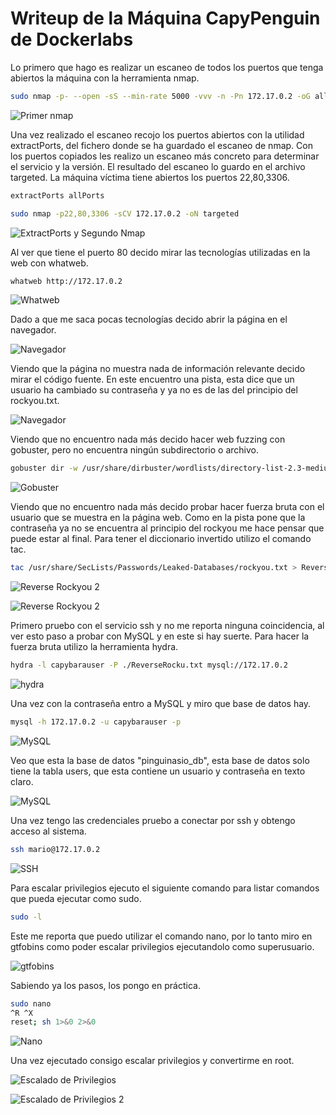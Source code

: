 # Writeup de la Máquina CapyPenguin de Dockerlabs

Lo primero que hago es realizar un escaneo de todos los puertos que tenga abiertos la máquina con la herramienta nmap.

```bash
sudo nmap -p- --open -sS --min-rate 5000 -vvv -n -Pn 172.17.0.2 -oG allPorts
```
![Primer nmap](_images/Screenshot_1.png)

Una vez realizado el escaneo recojo los puertos abiertos con la utilidad extractPorts, del fichero donde se ha guardado el escaneo de nmap. Con los puertos copiados les realizo un escaneo más concreto para determinar el servicio y la versión. El resultado del escaneo lo guardo en el archivo targeted. La máquina víctima tiene abiertos los puertos 22,80,3306.

```bash
extractPorts allPorts
```
```bash
sudo nmap -p22,80,3306 -sCV 172.17.0.2 -oN targeted
```
![ExtractPorts y Segundo Nmap](_images/Screenshot_2.png)

Al ver que tiene el puerto 80 decido mirar las tecnologías utilizadas en la web con whatweb.

```bash
whatweb http://172.17.0.2
```
![Whatweb](_images/Screenshot_3.png)

Dado a que me saca pocas tecnologías decido abrir la página en el navegador.

![Navegador](_images/Screenshot_4.png)

Viendo que la página no muestra nada de información relevante decido mirar el código fuente. En este encuentro una pista, esta dice que un usuario ha cambiado su contraseña y ya no es de las del principio del rockyou.txt.

![Navegador](_images/Screenshot_5.png)

Viendo que no encuentro nada más decido hacer web fuzzing con gobuster, pero no encuentra ningún subdirectorio o archivo.

```bash
gobuster dir -w /usr/share/dirbuster/wordlists/directory-list-2.3-medium.txt -u http://172.17.0.2 -x html,php,txt,js
```
![Gobuster](_images/Screenshot_6.png)

Viendo que no encuentro nada más decido probar hacer fuerza bruta con el usuario que se muestra en la página web. Como en la pista pone que la contraseña ya no se encuentra al principio del rockyou me hace pensar que puede estar al final. Para tener el diccionario invertido utilizo el comando tac.

```bash
tac /usr/share/SecLists/Passwords/Leaked-Databases/rockyou.txt > ReverseRocku.txt
```

![Reverse Rockyou 2](_images/Screenshot_7.png)

![Reverse Rockyou 2](_images/Screenshot_8.png)

Primero pruebo con el servicio ssh y no me reporta ninguna coincidencia, al ver esto paso a probar con MySQL y en este si hay suerte. Para hacer la fuerza bruta utilizo la herramienta hydra.

```bash
hydra -l capybarauser -P ./ReverseRocku.txt mysql://172.17.0.2
```

![hydra](_images/Screenshot_9.png)

Una vez con la contraseña entro a MySQL y miro que base de datos hay.

```bash
mysql -h 172.17.0.2 -u capybarauser -p
```

![MySQL](_images/Screenshot_10.png)

Veo que esta la base de datos "pinguinasio_db", esta base de datos solo tiene la tabla users, que esta contiene un usuario y contraseña en texto claro.


![MySQL](_images/Screenshot_11.png)

Una vez tengo las credenciales pruebo a conectar por ssh y obtengo acceso al sistema.

```bash
ssh mario@172.17.0.2
```

![SSH](_images/Screenshot_12.png)

Para escalar privilegios ejecuto el siguiente comando para listar comandos que pueda ejecutar como sudo.

```bash
sudo -l
```

Este me reporta que puedo utilizar el comando nano, por lo tanto miro en gtfobins como poder escalar privilegios ejecutandolo como superusuario.

![gtfobins](_images/Screenshot_13.png)

Sabiendo ya los pasos, los pongo en práctica.

```bash
sudo nano
^R ^X
reset; sh 1>&0 2>&0
```
![Nano](_images/Screenshot_14.png)

Una vez ejecutado consigo escalar privilegios y convertirme en root.

![Escalado de Privilegios](_images/Screenshot_15.png)

![Escalado de Privilegios 2](_images/Screenshot_16.png)